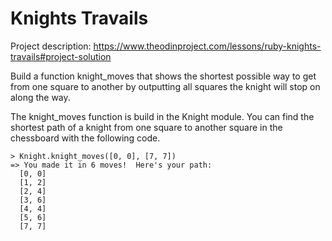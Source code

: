 # Knights Travails
Project description: https://www.theodinproject.com/lessons/ruby-knights-travails#project-solution

Build a function knight_moves that shows the shortest possible way to get from one square to another by outputting all squares the knight will stop on along the way.

The knight_moves function is build in the Knight module. You can find the shortest path of a knight from one square to another square in the chessboard with the following code.
```
> Knight.knight_moves([0, 0], [7, 7])
=> You made it in 6 moves!  Here's your path:
  [0, 0]
  [1, 2]
  [2, 4]
  [3, 6]
  [4, 4]
  [5, 6]
  [7, 7]
```